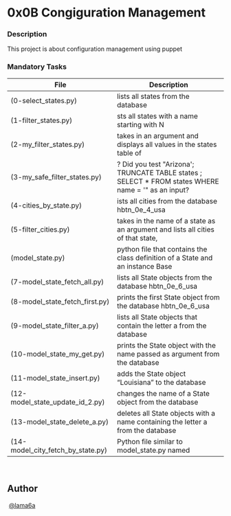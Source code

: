 # 0x0B Congiguration Management
### Description
This project is about configuration management using puppet 
### Mandatory Tasks
| File | Description  |
|--|--|
| (0-select_states.py) | lists all states from the database   |
| (1-filter_states.py) | sts all states with a name starting with N  |
| (2-my_filter_states.py) | takes in an argument and displays all values in the states table of   |
| (3-my_safe_filter_states.py) | ? Did you test "Arizona'; TRUNCATE TABLE states ; SELECT * FROM states WHERE name = '" as an input? |
| (4-cities_by_state.py) | ists all cities from the database hbtn_0e_4_usa  |
| (5-filter_cities.py) | takes in the name of a state as an argument and lists all cities of that state,  |
| (model_state.py) | python file that contains the class definition of a State and an instance Base  |
| (7-model_state_fetch_all.py) | lists all State objects from the database hbtn_0e_6_usa |
| (8-model_state_fetch_first.py) |  prints the first State object from the database hbtn_0e_6_usa |
| (9-model_state_filter_a.py) | lists all State objects that contain the letter a from the database  |
| (10-model_state_my_get.py) | prints the State object with the name passed as argument from the database |
| (11-model_state_insert.py) | adds the State object “Louisiana” to the database   |
| (12-model_state_update_id_2.py) |  changes the name of a State object from the database  |
| (13-model_state_delete_a.py) | deletes all State objects with a name containing the letter a from the database |
| (14-model_city_fetch_by_state.py) | Python file similar to model_state.py named   |
​

## Author
​
[@lama6a](@lama6a)

